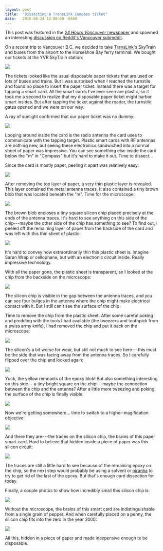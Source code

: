```yaml
---
layout: post
title:  "Dissecting a TransLink Compass ticket"
date:   2016-08-24 12:00:00 -0800
---
```


This post was featured in the [<i>24 Hours Vancouver</i> newspaper](http://vancouver.24hrs.ca/2016/08/28/whats-inside-translinks-compass-cards) and spawned an interesting [discussion on Reddit's Vancouver subreddit](https://www.reddit.com/r/vancouver/comments/4zfgb6/dissecting_a_translink_compass_ticket/).

On a recent trip to Vancouver B.C. we decided to take [TransLink](http://www.translink.ca)'s SkyTrain and buses from the airport to the Horseshoe Bay ferry terminal.  We bought our tickets at the YVR SkyTrain station:

<img src="/assets/compass-card-outside.jpg">

<!--more-->

The tickets looked like the usual disposable paper tickets that are used on lots of buses and trains.  But I was surprised when I reached the turnstile and found no place to insert the paper ticket.  Instead there was a target for tapping a smart card.  All the smart cards I've ever seen are plastic, so it took me a second to realize that my disposable paper ticket might harbor smart insides.  But after tapping the ticket against the reader, the turnstile gates opened and we were on our way.

A ray of sunlight confirmed that our paper ticket was no dummy:

<img src="/assets/compass-card-backlit.jpg">

Looping around inside the card is the radio antenna the card uses to communicate with the tapping target.  Plastic smart cards with RF antennas are nothing new, but seeing these electronics sandwiched into a normal sheet of paper was impressive.  You can see something else inside the card below the "m" in "Compass" but it's hard to make it out.  Time to dissect...

Since the card is mostly paper, peeling it apart was relatively easy:

<img src="/assets/compass-card-delaminated-1.jpg">

After removing the top layer of paper, a very thin plastic layer is revealed.  This layer contained the metal antenna traces.  It also contained a tiny brown blob that was located beneath the "m".  Time for the microscope:

<img src="/assets/compass-card-chip-1.jpg">

The brown blob encloses a tiny square silicon chip placed precisely at the ends of the antenna traces.  It's hard to see anything on this side of the chip---maybe the other side of the chip has something to see?  To find out, I peeled off the remaining layer of paper from the backside of the card and was left with this thin sheet of plastic:

<img src="/assets/compass-card-delaminated-2.jpg">

It's hard to convey how extraordinarily thin this plastic sheet is.  Imagine Saran Wrap or cellophane, but with an electronic circuit inside.  Really impressive technology.

With all the paper gone, the plastic sheet is transparent, so I looked at the chip from the backside on the microscope:

<img src="/assets/compass-card-backside.jpg">

The silicon chip is visible in the gap between the antenna traces, and you can see four bulges in the antenna where the chip might make electrical contact with it.  But I still can't see the surface of the chip.

Time to remove the chip from the plastic sheet.  After some careful poking and prodding with the tools I had available (the tweezers and toothpick from a swiss army knife), I had removed the chip and put it back on the microscope:

<img src="/assets/compass-card-chip-2.jpg">

The silicon's a bit worse for wear, but still not much to see here---this must be the side that was facing away from the antenna traces.  So I carefully flipped over the chip and looked again:

<img src="/assets/compass-card-chip-3.jpg">

Yuck, the yellow remnants of the epoxy blob!  But also something interesting on this side---a tiny bright square on the chip---maybe the connection between the chip and the antenna?  After a little more tweezing and poking, the surface of the chip is finally visible:

<img src="/assets/compass-card-chip-4.jpg">

Now we're getting somewhere...  time to switch to a higher-magification objective:

<img src="/assets/compass-card-chip-5.jpg">

And there they are---the traces on the silicon chip, the brains of this paper smart card.  Hard to believe that hidden inside a piece of paper was this silicon circuit:

<img src="/assets/compass-card-chip-6.jpg">

The traces are still a little hard to see because of the remaining epoxy on the chip, so the next step would probably be using a solvent or [piranha](https://en.wikipedia.org/wiki/Piranha_solution) to try to get rid of the last of the epoxy.  But that's enough card dissection for today.

Finally, a couple photos to show how incredibly small this silicon chip is:

<img src="/assets/compass-card-finger.jpg">

Without the microscope, the brains of this smart card are indistinguishable from a single grain of pepper.  And when carefully placed on a penny, the silicon chip fits into the zero in the year 2000:

<img src="/assets/compass-card-penny.jpg">

All this, hidden in a piece of paper and made inexpensive enough to be disposable.

